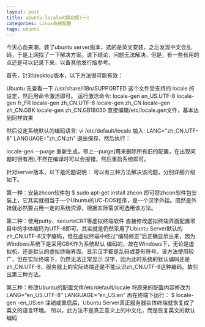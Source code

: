 ```yaml
---
layout: post
title: ubuntu locale问题初探(一) 
categories: Linux系统配置 
tags: ubuntu 
---
```


今天心血来潮，装了ubuntu server版本，选的是英文安装，之后发现中文会乱码，于是上网找了一下解决方案。说下结论，问题无法解决。但是，有一些有用的点还是可以记录下来，以备其他发行版参考。

首先，针对desktop版本，以下方法很可能有效：

Ubuntu 先查看一下 /usr/share/i18n/SUPPORTED 这个文件受支持的 locale 的设定，然后用命令激活即可。
运行激活命令:
locale-gen en_US.UTF-8
locale-gen fr_FR
locale-gen zh_CN.UTF-8
locale-gen zh_CN
locale-gen zh_CN.GBK
locale-gen zh_CN.GB18030
直接编辑/etc/locale.gen文件，基本达到同样效果

然后设定系统默认的编码语言:
vi /etc/default/locale
输入:
LANG="zh_CN.UTF-8"
LANGUAGE="zh_CN:zh"
退出保存，然后执行：

locale-gen --purge
重新生成，带上--purge(用来删除所有旧的配置，在出现问题时很有用),不然在编译时可以会报错，然后重启系统即可。

针对server版本，以下是问题说明：
可以有三种方法解决该问题，分别详细介绍如下。

第一种：安装zhcon软件包
$ sudo apt-get install zhcon
即可将zhcon软件包安装上，它其实就相当于一个Ubuntu的UC-DOS程序，是一个汉字外挂。既然是外挂就必然要占用一定的系统资源，根据实际需求可选用该方法。

第二种：使用putty、securteCRT等虚拟终端软件
直接修改虚拟终端界面配置项目中的字体编码为UTF-8即可。其实就是仍然采用了Ubuntu Server默认的zh_CN.UTF-8汉字编码，但在虚拟终端中经过“编码修正”后正确显示出来，因为Windows系统下是采用GBK作为系统默认 编码的，故在Windows下，无论是虚拟机，还是默认的虚拟终端界面，显示汉字都是乱码或菱形符号。该方法使用较广，但在实际终端下，仍然无法正常显示 汉字，因为此时系统的默认编码还是zh_CN.UTF-8，服务器上的实际终端还是不能认识zh_CN.UTF-8这种编码。故引出第三种方法。

第三种：修改Ubuntu的配置文件/etc/default/locale
将原来的配置内容修改为
LANG=”en_US.UTF-8″
LANGUAGE=”en_US:en”
再在终端下运行：
$ locale-gen -en_US:en
注销或重启后，Ubuntu Server真正服务器实体终端就恢复成了英文的语言环境。
所以，此方法不是真正意义上的中文化，而是恢复英文的默认编码
